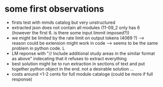# some first observations

- firsts test with mmds catalog but very unstructured
- extracted json does not contain all modules (11-09_2 only has 6 (however the first 6. is there some input limmit imposed?))
- we might be limited by the rate limit on output tokens (4069 ?) --> reason could be extension might work in code --> seems to be the same problem in python code. L
- LM reponse with "// Include additional study areas in the similar format as above" indecating that it refuses to extract everything
- best solution might be to run extraction in sections of text and put together python object in the end. not a desirable solution ...
- costs around <1-2 cents for full module cataloge (could be more if full response)
